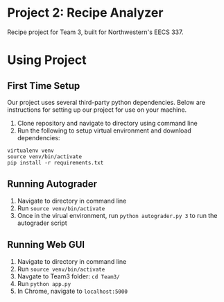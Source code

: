 # Project 2: Recipe Analyzer
Recipe project for Team 3, built for Northwestern's EECS 337. 

# Using Project
## First Time Setup
Our project uses several third-party python dependencies. Below are instructions for setting up our project for use on your machine. 

1. Clone repository and navigate to directory using command line
2. Run the following to setup virtual environment and download dependencies:

```
virtualenv venv
source venv/bin/activate
pip install -r requirements.txt
```

## Running Autograder
1. Navigate to directory in command line
2. Run `source venv/bin/activate`
3. Once in the virual environment, run `python autograder.py 3` to run the autograder script

## Running Web GUI
1. Navigate to directory in command line
2. Run `source venv/bin/activate`
3. Navgate to Team3 folder: `cd Team3/`
4. Run `python app.py`
5. In Chrome, navigate to `localhost:5000`
